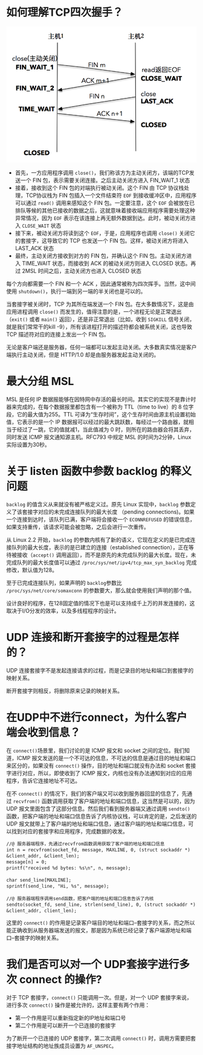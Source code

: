 # 如何理解TCP四次握手？

![](./img/four_wave.png)

- 首先，一方应用程序调用 `close()`，我们称该方为主动关闭方，该端的TCP发送一个 FIN 包，表示需要关闭连接。之后主动关闭方进入 FIN_WAIT_1 状态
-  接着，接收到这个 FIN 包的对端执行被动关闭。这个 FIN 由 TCP 协议栈处理，TCP协议栈为 FIN 包插入一个文件结束符  `EOF` 到接收缓冲区中，应用程序可以通过 `read()` 调用来感知这个 FIN 包。一定要注意，这个 `EOF` 会被放在已排队等候的其他已接收的数据之后，这就意味着接收端应用程序需要处理这种异常情况，因为 `EOF` 表示在该连接上再无额外数据到达。此时，被动关闭方进入 `CLOSE_WAIT` 状态
- 接下来，被动关闭方将读到这个 `EOF`，于是，应用程序也调用 `close()` 关闭它的套接字，这导致它的 TCP 也发送一个 FIN 包。这样，被动关闭方将进入 LAST_ACK 状态
- 最终，主动关闭方接收到对方的 FIN 包，并确认这个 FIN 包。主动关闭方进入 TIME_WAIT 状态，而接收到 ACK 的被动关闭方则进入 CLOSED 状态。再过 2MSL 时间之后，主动关闭方也进入 CLOSED 状态

每个方向都需要一个 FIN 和一个 ACK ，因此通常被称为四次挥手。当然，这中间使用 `shutdown()`，执行一端到另一端的半关闭也是可以的。

当套接字被关闭时，TCP 为其所在端发送一个 FIN 包。在大多数情况下，这是由应用进程调用 `close()` 而发生的，值得注意的是，一个进程无论是正常退出（`exit()` 或者 `main()` 返回），还是非正常退出（比如，收到 `SIGKILL` 信号关闭，就是我们常常干的kill -9），所有该进程打开的描述符都会被系统关闭，这也导致 TCP 描述符对应的连接上发出一个 FIN 包。

无论是客户端还是服务器，任何一端都可以发起主动关闭。大多数真实情况是客户端执行主动关闭，但是 HTTP/1.0 却是由服务器发起主动关闭的。

# 最大分组 MSL

MSL 是任何 IP 数据报能够在因特网中存活的最长时间。其实它的实现不是靠计时器来完成的，在每个数据报里都包含有一个被称为 TTL（time to live）的 8 位字段，它的最大值为255。TTL 可译为“生存时间”，这个生存时间由源主机设置初始值，它表示的是一个 IP 数据报可以经过的最大跳跃数，每经过一个路由器，就相当于经过了一跳，它的值就减1，当此值减为 0 时，则所在的路由器会将其丢弃，同时发送 ICMP 报文通知源主机。RFC793 中规定 MSL 的时间为2分钟，Linux 实际设置为30秒。

# 关于 listen 函数中参数 backlog 的释义问题

`backlog` 的值含义从来就没有被严格定义过。原先 Linux 实现中，`backlog` 参数定义了该套接字对应的未完成连接队列的最大长度 （pending connections)。如果一个连接到达时，该队列已满，客户端将会接收一个 `ECONNREFUSED` 的错误信息，如果支持重传，该请求可能会被忽略，之后会进行一次重传。

从 Linux 2.2 开始，`backlog` 的参数内核有了新的语义，它现在定义的是已完成连接队列的最大长度，表示的是已建立的连接（established connection），正在等待被接收（`accept()` 调用返回），而不是原先的未完成队列的最大长度。现在，未完成队列的最大长度值可以通过 `/proc/sys/net/ipv4/tcp_max_syn_backlog` 完成修改，默认值为128。

至于已完成连接队列，如果声明的 `backlog`参数比 `/proc/sys/net/core/somaxconn` 的参数要大，那么就会使用我们声明的那个值。

设计良好的程序，在128固定值的情况下也是可以支持成千上万的并发连接的，这取决于I/O分发的效率，以及多线程程序的设计。

# UDP 连接和断开套接字的过程是怎样的？

UDP 连接套接字不是发起连接请求的过程，而是记录目的地址和端口到套接字的映射关系。

断开套接字则相反，将删除原来记录的映射关系。

# 在UDP中不进行connect，为什么客户端会收到信息？

在 `connect()`场景里，我们讨论的是 ICMP 报文和 socket 之间的定位。我们知道，ICMP 报文发送的是一个不可达的信息，不可达的信息是通过目的地址和端口来区分的，如果没有 `connect()` 操作，目的地址和端口就没有办法和 socket 套接字进行对应，所以，即使收到了 ICMP 报文，内核也没有办法通知到对应的应用程序，告诉它连接地址不可达。

在不 `connect()` 的情况下，我们的客户端又可以收到服务器回显的信息了，先通过 `recvfrom()` 函数调用获取了客户端的地址和端口信息，这当然是可以的，因为 UDP 报文里面包含了这部分信息。然后我们看到服务器端又通过调用 `sendto()` 函数，把客户端的地址和端口信息告诉了内核协议栈，可以肯定的是，之后发送的 UDP 报文就带上了客户端的地址和端口信息，通过客户端的地址和端口信息，可以找到对应的套接字和应用程序，完成数据的收发。

```
//@ 服务器端程序，先通过recvfrom函数调用获取了客户端的地址和端口信息
int n = recvfrom(socket_fd, message, MAXLINE, 0, (struct sockaddr *) &client_addr, &client_len);
message[n] = 0;
printf("received %d bytes: %s\n", n, message);

char send_line[MAXLINE];
sprintf(send_line, "Hi, %s", message);

//@ 服务器端程序调用send函数，把客户端的地址和端口信息告诉了内核
sendto(socket_fd, send_line, strlen(send_line), 0, (struct sockaddr *) &client_addr, client_len);
```

这里的 `connect()` 的作用是记录客户端目的地址和端口–套接字的关系，而之所以能正确收到从服务器端发送的报文，那是因为系统已经记录了客户端源地址和端口–套接字的映射关系。

# 我们是否可以对一个 UDP套接字进行多次 connect 的操作?

对于 TCP 套接字，`connect()` 只能调用一次。但是，对一个 UDP 套接字来说，进行多次 `connect()` 操作是被允许的，这样主要有两个作用：

- 第一个作用是可以重新指定新的IP地址和端口号
- 第二个作用是可以断开一个已连接的套接字

为了断开一个已连接的 UDP 套接字，第二次调用 `connect()` 时，调用方需要把套接字地址结构的地址族成员设置为 `AF_UNSPEC`。

